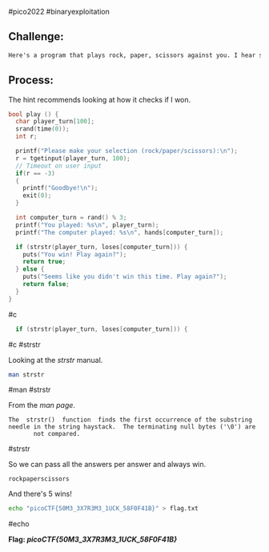 #pico2022 #binaryexploitation 

## Challenge:
```md
Here's a program that plays rock, paper, scissors against you. I hear something good happens if you win 5 times in a row. Connect to the program with netcat: `$ nc saturn.picoctf.net 51420` The program's source code with the flag redacted can be downloaded [here](https://artifacts.picoctf.net/c/442/game-redacted.c).
```

## Process:
The hint recommends looking at how it checks if I won.
```c
bool play () {
  char player_turn[100];
  srand(time(0));
  int r;

  printf("Please make your selection (rock/paper/scissors):\n");
  r = tgetinput(player_turn, 100);
  // Timeout on user input
  if(r == -3)
  {
    printf("Goodbye!\n");
    exit(0);
  }

  int computer_turn = rand() % 3;
  printf("You played: %s\n", player_turn);
  printf("The computer played: %s\n", hands[computer_turn]);

  if (strstr(player_turn, loses[computer_turn])) {
    puts("You win! Play again?");
    return true;
  } else {
    puts("Seems like you didn't win this time. Play again?");
    return false;
  }
}
```
#c 

```c
  if (strstr(player_turn, loses[computer_turn])) {
```
#c #strstr 

Looking at the *strstr* manual.
```bash
man strstr
```
#man #strstr

From the *man page*.
```
The  strstr()  function  finds the first occurrence of the substring needle in the string haystack.  The terminating null bytes ('\0') are
       not compared.
```
#strstr 

So we can pass all the answers per answer and always win.
```
rockpaperscissors
```

And there's 5 wins!
```bash
echo "picoCTF{50M3_3X7R3M3_1UCK_58F0F41B}" > flag.txt
```
#echo 

**Flag: *picoCTF{50M3_3X7R3M3_1UCK_58F0F41B}***
